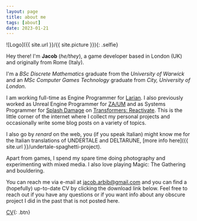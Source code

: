 ```yaml
---
layout: page
title: about me
tags: [about]
date: 2023-01-21
---
```

![Logo]({{ site.url }}/{{ site.picture }}){: .selfie}

Hey there! I'm **Jacob** (*he/they*), a game developer based in London (UK) and originally from Rome (Italy).

I'm a *BSc Discrete Mathematics* graduate from the *University of Warwick* and an *MSc Computer Games Technology* graduate from *City, University of London*.

I am working full-time as Engine Programmer for [Larian](https://larian.com/). I also previously worked as Unreal Engine Programmer for [ZA/UM](https://zaumstudio.com/) and as Systems Programmer for [Splash Damage](https://www.splashdamage.com/) on [Transformers: Reactivate](https://www.playtfr.com/). This is the little corner of the internet where I collect my personal projects and occasionally write some blog posts on a variety of topics. 

I also go by *renard* on the web, you (if you speak Italian) might know me for the Italian translations of UNDERTALE and DELTARUNE, [more info here]({{ site.url }}/undertale-spaghetti-project). 

Apart from games, I spend my spare time doing photography and experimenting with mixed media. I also love playing Magic: The Gathering and bouldering.

You can reach me via e-mail at [jacob.arbib@gmail.com](mailto:jacob.arbib@gmail.com) and you can find a (hopefully) up-to-date CV by clicking the download link below. Feel free to reach out if you have any questions or if you want info about any obscure project I did in the past that is not posted here.
      
[CV](/assets/download/CVLatest_2025.pdf){: .btn}
